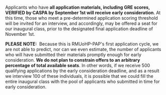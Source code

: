 Applicants who have **all application materials, including GRE scores, VERIFIED by CASPA by September 1st will receive early consideration**. At this time, those who meet a pre-determined application scoring threshold will be invited for an interview, and accordingly, may be offered a seat for our inaugural class, prior to the designated final application deadline of November 1st. 

<p class="message">
  <strong>PLEASE NOTE:</strong> &nbsp;Because this is RMUoHP-PAP's first application cycle, we are not able to predict, nor can we even estimate, the number of applicants who will have submitted their materials promptly enough for early consideration. <strong>We do not plan to constrain offers to an arbitrary percentage of total available seats</strong>. In other words, if we receive 500 qualifying applications by the early consideration deadline, and as a result we interview 100 of these individuals, it is possible that we could fill the entire inaugural class with the pool of applicants who submitted in time for early consideration.
</p>

[caspa]: https://portal.caspaonline.org/